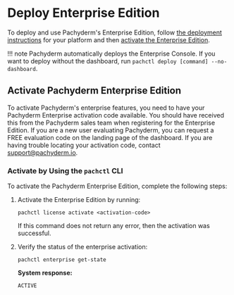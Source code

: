 # Deploy Enterprise Edition

To deploy and use Pachyderm's Enterprise Edition, follow
[the deployment instructions](../../deploy-manage/deploy/) for your platform
and then [activate the Enterprise Edition](#activate-pachyderm-enterprise-edition).


!!! note
    Pachyderm automatically deploys the Enterprise Console. If you want
    to deploy without the dashboard, run
    `pachctl deploy [command] --no-dashboard`.

## Activate Pachyderm Enterprise Edition

To activate Pachyderm's enterprise features, you need to have your Pachyderm Enterprise activation code
available. You should have received this from the Pachyderm sales team when
registering for the Enterprise Edition. If you are a new user evaluating Pachyderm,
you can request a FREE evaluation code on the landing page of the dashboard.
If you are having trouble locating your activation code, contact [support@pachyderm.io](mailto:support@pachyderm.io).

### Activate by Using the `pachctl` CLI

To activate the Pachyderm Enterprise Edition, complete the following steps:

1. Activate the Enterprise Edition by running:

   ```shell
   pachctl license activate <activation-code>
   ```

   If this command does not return any error, then the activation was
   successful.

1. Verify the status of the enterprise activation:

   ```shell
   pachctl enterprise get-state
   ```

   **System response:**

   ```shell
   ACTIVE
   ```

